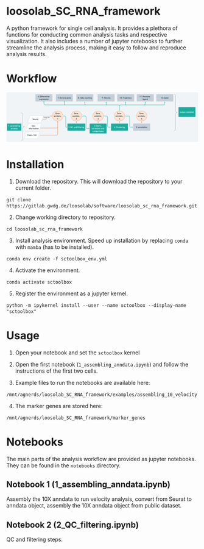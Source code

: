 # loosolab_SC_RNA_framework

A python framework for single cell analysis. It provides a plethora of functions for conducting common analysis tasks and respective visualization. It also includes a number of jupyter notebooks to further streamline the analysis process, making it easy to follow and reproduce analysis results.

# Workflow

![](image/scRNAseq.png)

# Installation

1. Download the repository. This will download the repository to your current folder.
```
git clone https://gitlab.gwdg.de/loosolab/software/loosolab_sc_rna_framework.git
```
2. Change working directory to repository.
```
cd loosolab_sc_rna_framework
```
3. Install analysis environment. Speed up installation by replacing `conda` with `mamba` (has to be installed).
```
conda env create -f sctoolbox_env.yml
```
4. Activate the environment.
```
conda activate sctoolbox
```
5. Register the environment as a jupyter kernel.
```
python -m ipykernel install --user --name sctoolbox --display-name "sctoolbox"
```

# Usage
1. Open your notebook and set the `sctoolbox` kernel

2. Open the first notebook (`1_assembling_anndata.ipynb`) and follow the instructions of the first two cells.

3. Example files to run the notebooks are available here:
```
/mnt/agnerds/loosolab_SC_RNA_framework/examples/assembling_10_velocity
```

4. The marker genes are stored here:
```
/mnt/agnerds/loosolab_SC_RNA_framework/marker_genes
```

# Notebooks
The main parts of the analysis workflow are provided as jupyter notebooks. They can be found in the `notebooks` directory.

## Notebook 1 (1_assembling_anndata.ipynb)

Assembly the 10X anndata to run velocity analysis, convert from Seurat to anndata object, assembly the 10X anndata object from public dataset.

## Notebook 2 (2_QC_filtering.ipynb)

QC and filtering steps.

